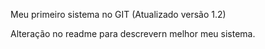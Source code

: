 Meu primeiro sistema no GIT (Atualizado versão 1.2)

Alteração no readme para descrevern melhor meu sistema.
